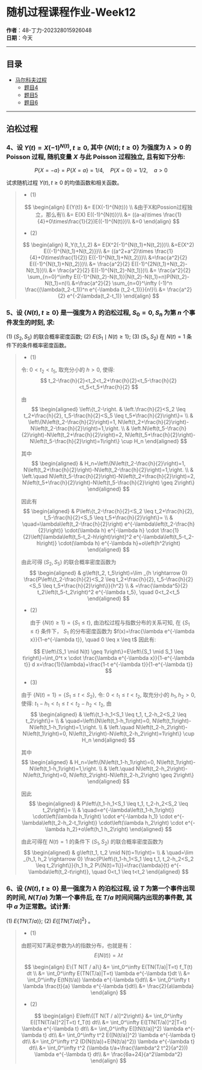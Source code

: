 

# 随机过程课程作业-**Week12**

**作者**：48-丁力-202328015926048  
**日期**：今天

---

## 目录

- [马尔科夫过程](#马尔科夫过程)
  - [题目4](#题目1)
  - [题目5](#题目2)
  - [题目6](#题目3)

---

## 泊松过程

### 4、设 $Y(t)=X(-1)^{N(t)}, t \geq 0$, 其中 $\{N(t) ; t \geq 0\}$ 为强度为 $\lambda>0$ 的 Poisson 过程, 随机变量 $X$ 与此 Poisson 过程独立, 且有如下分布:

$$
P\{X=-a\}=P\{X=a\}=1 / 4, \quad P\{X=0\}=1 / 2, \quad a>0
$$

试求随机过程 $Y(t), t \geq 0$ 的均值函数和相关函数。

> - (1)
>
> $$
> \begin{align}
> E(Y(t)) &= E(X(-1)^{N(t)}) \\
> &由于X和Possion过程独立，那么有\\
> &= E(X) E((-1)^{N(t)})\\
> &= ((a-a)\times \frac{1}{4}+0\times\frac{1}{2})E((-1)^{N(t)})\\
> &=0
> \end{align}
> $$
>
> - (2)
>
> $$
> \begin{align}
> R_Y(t_1,t_2) &= E(X^2(-1)^{N(t_1)+N(t_2)})\\
> &=E(X^2) E((-1)^{N(t_1)+N(t_2)})\\
> &= ((a^2+a^2)\times \frac{1}{4}+0\times\frac{1}{2}) E((-1)^{N(t_1)+N(t_2)})\\
> &=\frac{a^2}{2} E((-1)^{N(t_1)+N(t_2)})\\
> &= \frac{a^2}{2} E((-1)^{2N(t_1)+N(t_2)-N(t_1)})\\
> &= \frac{a^2}{2} E((-1)^{N(t_2)-N(t_1)})\\
> &= \frac{a^2}{2} \sum_{n=0}^\infty  E((-1)^{N(t_2)-N(t_1)}|N(t_2)-N(t_1)=n)P(N(t_2)-N(t_1)=n)\\
> &=\frac{a^2}{2} \sum_{n=0}^\infty  (-1)^n \frac{(\lambda(t_2-t_1))^n e^{-\lambda (t_2-t_1)}}{n!}\\
> &= \frac{a^2}{2} e^{-2\lambda(t_2-t_1)}
> \end{align}
> $$
>
> 





### 5、设 $\{N(t), t \geq 0\}$ 是一强度为 $\lambda$ 的泊松过程, $S_0=0, S_n$ 为第 $n$ 个事件发生的时刻, 求:
(1) $\left(S_2, S_5\right)$ 的联合概率密度函数;
(2) $E\left\{S_1 \mid N(t) \geq 1\right\}$;
(3) $\left(S_1, S_2\right)$ 在 $N(t)=1$ 条件下的条件概率密度函数。

> - (1)
>
> 令: $0<t_2<t_5$, 取充分小的 $h>0$, 使得:
> $$
> t_2-\frac{h}{2}<t_2<t_2+\frac{h}{2}<t_5-\frac{h}{2}<t_5<t_5+\frac{h}{2}
> $$
>
> 由
> $$
> \begin{aligned}
> \left\{t_2-\right. & \left.\frac{h}{2}<S_2 \leq t_2+\frac{h}{2}, t_5-\frac{h}{2}<S_5 \leq t_5+\frac{h}{2}\right\}= \\
> & \left\{N\left(t_2-\frac{h}{2}\right)=1, N\left(t_2+\frac{h}{2}\right)-N\left(t_2-\frac{h}{2}\right)=1,\right. \\
> & \left.N\left(t_5-\frac{h}{2}\right)-N\left(t_2+\frac{h}{2}\right)=2, N\left(t_5+\frac{h}{2}\right)-N\left(t_5-\frac{h}{2}\right)=1\right\} \cup H_n
> \end{aligned}
> $$
>
> 其中
> $$
> \begin{aligned}
> & H_n=\left\{N\left(t_2-\frac{h}{2}\right)=1, N\left(t_2+\frac{h}{2}\right)-N\left(t_2-\frac{h}{2}\right)=1,\right. \\
> & \left.\quad N\left(t_5-\frac{h}{2}\right)-N\left(t_2+\frac{h}{2}\right)=2, N\left(t_5+\frac{h}{2}\right)-N\left(t_5-\frac{h}{2}\right) \geq 2\right\}
> \end{aligned}
> $$
>
> 因此有
> $$
> \begin{aligned}
> & P\left\{t_2-\frac{h}{2}<S_2 \leq t_2+\frac{h}{2}, t_5-\frac{h}{2}<S_5 \leq t_5+\frac{h}{2}\right\}= \\
> & \quad=\lambda\left(t_2-\frac{h}{2}\right) e^{-\lambda\left(t_2-\frac{h}{2}\right)} \cdot(\lambda h) e^{-\lambda h} \cdot \frac{1}{2}\left[\lambda\left(t_5-t_2-h\right)\right]^2 e^{-\lambda\left(t_5-t_2-h\right)} \cdot(\lambda h) e^{-\lambda h}+o\left(h^2\right)
> \end{aligned}
> $$
>
> 由此可得 $\left(S_2, S_5\right)$ 的联合概率密度函数为
> $$
> \begin{aligned}
> & g\left(t_2, t_5\right)=\lim _{h \rightarrow 0} \frac{P\left\{t_2-\frac{h}{2}<S_2 \leq t_2+\frac{h}{2}, t_5-\frac{h}{2}<S_5 \leq t_5+\frac{h}{2}\right\}}{h^2} \\
> & =\frac{\lambda^5}{2} t_2\left(t_5-t_2\right)^2 e^{-\lambda t_5}, \quad 0<t_2<t_5
> \end{aligned}
> $$
>
> - (2)
>
>   
>
>    由于 $\{N(t) \geq 1\}=\left\{S_1 \leq t\right\}$, 由泊松过程与指数分布的关系可知, 在 $\left\{S_1 \leq t\right\}$ 条件下， $S_1$ 的分布密度函数为
>   $f(x)=\frac{\lambda e^{-\lambda x}}{1-e^{-\lambda t}}, \quad 0 \leq x \leq t$
>   因此有:
>
> $$
> E\left\{S_1 \mid N(t) \geq 1\right\}=E\left\{S_1 \mid S_1 \leq t\right\}=\int_0^t x \cdot \frac{\lambda e^{-\lambda x}}{1-e^{-\lambda t}} d x=\frac{1}{\lambda}+\frac{1-t e^{-\lambda t}}{1-e^{-\lambda t}}
> $$
>
> - (3)
>
> 由于 $\{N(t)=1\}=\left\{S_1 \leq t<S_2\right\}$, 令: $0<t_1 \leq t<t_2$, 取充分小的 $h_1, h_2>0$,使得: $t_1-h_1<t_1 \leq t<t_2-h_2<t_2$, 由
> $$
> \begin{aligned}
> & \left\{t_1-h_1<S_1 \leq t_1, t_2-h_2<S_2 \leq t_2\right\}= \\
> & \quad=\left\{N\left(t_1-h_1\right)=0, N\left(t_1\right)-N\left(t_1-h_1\right)=1,\right. \\
> & \left.\quad N\left(t_2-h_2\right)-N\left(t_1\right)=0, N\left(t_2\right)-N\left(t_2-h_2\right)=1\right\} \cup H_n
> \end{aligned}
> $$
>
> 其中
> $$
> \begin{aligned}
> & H_n=\left\{N\left(t_1-h_1\right)=0, N\left(t_1\right)-N\left(t_1-h_1\right)=1,\right. \\
> & \left.\quad N\left(t_2-h_2\right)-N\left(t_1\right)=0, N\left(t_2\right)-N\left(t_2-h_2\right) \geq 2\right\}
> \end{aligned}
> $$
>
> 因此
> $$
> \begin{aligned}
> & P\left\{t_1-h_1<S_1 \leq t_1, t_2-h_2<S_2 \leq t_2\right\}= \\
> & \quad=e^{-\lambda\left(t_1-h_1\right)} \cdot\left(\lambda h_1\right) \cdot e^{-\lambda h_1} \cdot e^{-\lambda\left(t_2-h_2-t_1\right)} \cdot\left(\lambda h_2\right) \cdot e^{-\lambda h_2}+o\left(h_1 h_2\right)
> \end{aligned}
> $$
>
> 由此可得在 $N(t)=1$ 的条件下 $\left(S_1, S_2\right)$ 的联合概率密度函数为
> $$
> \begin{aligned}
> & g\left(t_1, t_2 \mid N(t)=1\right)= \\
> & \quad=\lim _{h_1, h_2 \rightarrow 0} \frac{P\left\{t_1-h_1<S_1 \leq t_1, t_2-h_2<S_2 \leq t_2\right\}}{h_1 h_2 P\{N(t)=1\}}=\frac{\lambda}{t} e^{-\lambda\left(t_2-t\right)}, \quad 0<t_1 \leq t<t_2
> \end{aligned}
> $$





### 6、设 $\{N(t), t \geq 0\}$ 是一强度为 $\lambda$ 的泊松过程, 设 $T$ 为第一个事件出现的时间, $N(T / a)$ 为第一个事件后, 在 $T / a$ 时间间隔内出现的事件数, 其中 $a$ 为正常数。试计算:
(1) $E\{T N(T / a)\}$;
(2) $E\left\{[T N(T / a)]^2\right\}$ 。

> - (1)
>
> 由题可知$T$满足参数为$\lambda$的指数分布，也就是有：
> $$
> E(N(t)) = \lambda t
> $$
>
> $$
> \begin{align}
> E\{T N(T / a)\} &= \int_0^\infty E(TN(T/a)|T=t) f_T(t) dt \\
> &=  \int_0^\infty E(TN(T/a)|T=t) \lambda e^{-\lambda t}dt \\
> &=  \int_0^\infty E(tN(t/a)) \lambda e^{-\lambda t}dt\\
> &= \int_0^\infty t \lambda \frac{t}{a} \lambda e^{-\lambda t}dt\\
> &= \frac{2}{a\lambda}
> \end{align}
> $$
>
> - (2)
>
> $$
> \begin{align}
> E\left\{[T N(T / a)]^2\right\} &=  \int_0^\infty E([TN(T/a)]^2|T=t) f_T(t) dt\\
> &=  \int_0^\infty E([TN(T/a)]^2|T=t) \lambda e^{-\lambda t} dt\\
> &= \int_0^\infty E([tN(t/a)]^2) \lambda e^{-\lambda t} dt\\
> &= \int_0^\infty t^2 E([N(t/a)]^2) \lambda e^{-\lambda t} dt\\
> &= \int_0^\infty t^2 (D(N(t/a))+E(N(t/a)^2)) \lambda e^{-\lambda t} dt\\
> &= \int_0^\infty t^2 (\lambda t/a+\frac{\lambda^2 t^2}{a^2})) \lambda e^{-\lambda t} dt\\
> &= \frac{6a+24}{a^2\lambda^2}
> \end{align}
> $$
>
> 



